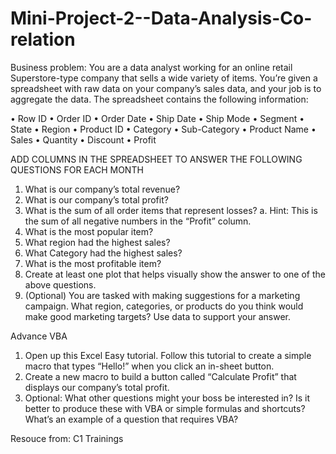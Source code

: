 # Mini-Project-2--Data-Analysis-Co-relation

Business problem: You are a data analyst working for an online retail Superstore-type company that sells a wide variety of items.
You’re given a spreadsheet with raw data on your company’s sales data, and your job is to aggregate the data. The spreadsheet
contains the following information:

• Row ID
• Order ID
• Order Date
• Ship Date
• Ship Mode
• Segment
• State
• Region
• Product ID
• Category
• Sub-Category
• Product Name
• Sales
• Quantity
• Discount
• Profit

ADD COLUMNS IN THE SPREADSHEET TO ANSWER THE FOLLOWING QUESTIONS FOR EACH MONTH

1. What is our company’s total revenue?
2. What is our company’s total profit?
3. What is the sum of all order items that represent losses?
a. Hint: This is the sum of all negative numbers in the “Profit” column.
4. What is the most popular item?
5. What region had the highest sales?
6. What Category had the highest sales?
7. What is the most profitable item?
8. Create at least one plot that helps visually show the answer to one of the above questions.
9. (Optional) You are tasked with making suggestions for a marketing campaign. What region, categories, or products do you
think would make good marketing targets? Use data to support your answer.

Advance VBA
1. Open up this Excel Easy tutorial. Follow this tutorial to create a simple macro that types “Hello!” when you click
an in-sheet button.
2. Create a new macro to build a button called “Calculate Profit” that displays our company’s total profit.
3. Optional: What other questions might your boss be interested in? Is it better to produce these with VBA or simple formulas
and shortcuts? What’s an example of a question that requires VBA?

Resouce from: C1 Trainings
